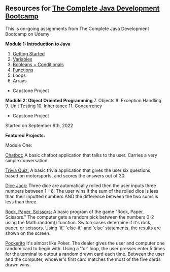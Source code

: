 ## Resources for [The Complete Java Development Bootcamp](https://www.udemy.com/course/the-complete-java-development-bootcamp/?referralCode=F009B320F76ADA844248)
This is on-going assignments from The Complete Java Development Bootcamp on Udemy

**Module 1: Introduction to Java**
1. [Getting Started](https://github.com/whiteheadbria/java-bootcamp/tree/main/Module%201%20-%20Introduction%20to%20Java/1.%20Getting%20Started)
2. [Variables](https://github.com/whiteheadbria/java-bootcamp/tree/main/Module%201%20-%20Introduction%20to%20Java/2.%20Variables)
3. [Booleans + Conditionals](https://github.com/whiteheadbria/java-bootcamp/tree/main/Module%201%20-%20Introduction%20to%20Java/3.%20Booleans%20and%20Conditionals)
4. [Functions](https://github.com/whiteheadbria/java-bootcamp/tree/main/Module%201%20-%20Introduction%20to%20Java/4.%20Functions)
5. Loops
6. Arrays
- Capstone Project

**Module 2: Object Oriented Programming**
7. Objects
8. Exception Handling
9. Unit Testing
10. Inheritance
11. Concurrency
- Capstone Project 

Started on September 9th, 2022 

 **Featured Projects:**

Module One: 

[Chatbot:](https://github.com/whiteheadbria/java-bootcamp/blob/ffaa7baa58422bd83714f2484ec2feaf69f16290/Module%201%20-%20Introduction%20to%20Java/2.%20Variables/Challenge%202/Chatbot.java) A basic chatbot application that talks to the user. Carries a very simple conversation 

[Trivia Quiz:](https://github.com/whiteheadbria/java-bootcamp/blob/main/Module%201%20-%20Introduction%20to%20Java/3.%20Booleans%20and%20Conditionals/Challenge%203/Quiz.java) A basic trivia application that gives the user six questions, based on motorsports, and scores the answers out of 30. 

[Dice Jack:](https://github.com/whiteheadbria/java-bootcamp/blob/main/Module%201%20-%20Introduction%20to%20Java/4.%20Functions/Section%204/DiceJack.java) Three dice are automatically rolled then the user inputs three numbers between 1 - 6. The user wins if the sum of the rolled dice is less than their inputted numbers AND the difference between the two sums is less than three. 

[Rock, Paper, Scissors:](https://github.com/whiteheadbria/java-bootcamp/blob/main/Module%201%20-%20Introduction%20to%20Java/4.%20Functions/Challenge%204/RockPaperScissors.java) A basic program of the game "Rock, Paper, Scissors." The computer gets a random pick between the numbers 0-2 using the Math.random() function. Switch cases determine if it's rock, paper, or scissors. Using 'if,' 'else-if,' and 'else' statements, the results are shown on the screen. 

[Pockerito](https://github.com/whiteheadbria/java-bootcamp/tree/main/Module%201%20-%20Introduction%20to%20Java/5.%20Loops/Pokerito) It's almost like Poker. The dealer gives the user and computer one random card to begin with. Using a 'for' loop, the user presses enter 5 times for the terminal to output a random drawn card each time. Between the user and the computer, whoever's first card matches the most of the five cards drawn wins. 
